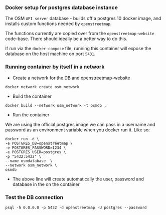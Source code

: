 ### Docker setup for postgres database instance

The OSM `API server` database - builds off a postgres 10 docker image, and installs custom functions needed by `openstreetmap`.

The functions currently are copied over from the `openstreetmap-website` code-base. There should ideally be a better way to do this.

If run via the `docker-compose` file, running this container will expose the database on the host machine on port `5431`.


### Running container by itself in a network


- Create a network for the DB and openstreetmap-website


```
docker network create osm_network

```

- Build the container

```
docker build --network osm_network -t osmdb .

```


- Run the container

We are using the official postgres image we can pass in a username and password as an environment variable when you docker run it. Like so:


```
docker run -d \
-e POSTGRES_DB=openstreetmap \
-e POSTGRES_PASSWORD=1234 \
-e POSTGRES_USER=postgres \
-p "5432:5432" \
--name osmdatabase  \
--network osm_network \
osmdb
```

- The above line will create automatically the user, password and database in the on the container

### Test the DB connection

```
psql -h 0.0.0.0 -p 5432 -d openstreetmap -U postgres --password

```